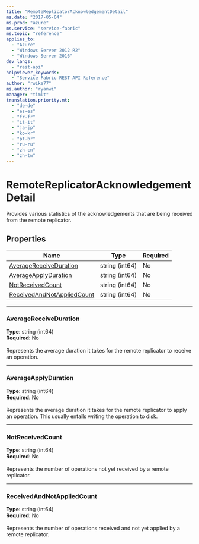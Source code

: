 ```yaml
---
title: "RemoteReplicatorAcknowledgementDetail"
ms.date: "2017-05-04"
ms.prod: "azure"
ms.service: "service-fabric"
ms.topic: "reference"
applies_to: 
  - "Azure"
  - "Windows Server 2012 R2"
  - "Windows Server 2016"
dev_langs: 
  - "rest-api"
helpviewer_keywords: 
  - "Service Fabric REST API Reference"
author: "rwike77"
ms.author: "ryanwi"
manager: "timlt"
translation.priority.mt: 
  - "de-de"
  - "es-es"
  - "fr-fr"
  - "it-it"
  - "ja-jp"
  - "ko-kr"
  - "pt-br"
  - "ru-ru"
  - "zh-cn"
  - "zh-tw"
---
```

# RemoteReplicatorAcknowledgementDetail

Provides various statistics of the acknowledgements that are being received from the remote replicator.

## Properties
| Name | Type | Required |
| --- | --- | --- |
| [AverageReceiveDuration](#averagereceiveduration) | string (int64) | No |
| [AverageApplyDuration](#averageapplyduration) | string (int64) | No |
| [NotReceivedCount](#notreceivedcount) | string (int64) | No |
| [ReceivedAndNotAppliedCount](#receivedandnotappliedcount) | string (int64) | No |

____
### AverageReceiveDuration
__Type__: string (int64) <br/>
__Required__: No<br/>
<br/>
Represents the average duration it takes for the remote replicator to receive an operation.

____
### AverageApplyDuration
__Type__: string (int64) <br/>
__Required__: No<br/>
<br/>
Represents the average duration it takes for the remote replicator to apply an operation. This usually entails writing the operation to disk.

____
### NotReceivedCount
__Type__: string (int64) <br/>
__Required__: No<br/>
<br/>
Represents the number of operations not yet received by a remote replicator.

____
### ReceivedAndNotAppliedCount
__Type__: string (int64) <br/>
__Required__: No<br/>
<br/>
Represents the number of operations received and not yet applied by a remote replicator.
